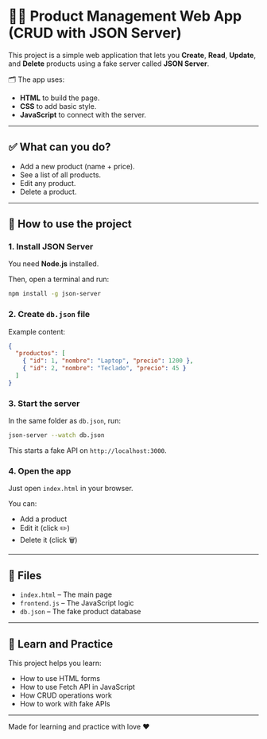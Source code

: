 
# 🧑‍💻 Product Management Web App (CRUD with JSON Server)

This project is a simple web application that lets you **Create**, **Read**, **Update**, and **Delete** products using a fake server called **JSON Server**.

🗂️ The app uses:
- **HTML** to build the page.
- **CSS** to add basic style.
- **JavaScript** to connect with the server.

---

## ✅ What can you do?

- Add a new product (name + price).
- See a list of all products.
- Edit any product.
- Delete a product.

---

## 🔧 How to use the project

### 1. Install JSON Server

You need **Node.js** installed.

Then, open a terminal and run:

```bash
npm install -g json-server
```

### 2. Create `db.json` file

Example content:

```json
{
  "productos": [
    { "id": 1, "nombre": "Laptop", "precio": 1200 },
    { "id": 2, "nombre": "Teclado", "precio": 45 }
  ]
}
```

### 3. Start the server

In the same folder as `db.json`, run:

```bash
json-server --watch db.json
```

This starts a fake API on `http://localhost:3000`.

### 4. Open the app

Just open `index.html` in your browser.

You can:
- Add a product
- Edit it (click ✏️)
- Delete it (click 🗑️)

---

## 📁 Files

- `index.html` – The main page
- `frontend.js` – The JavaScript logic
- `db.json` – The fake product database

---

## 🧠 Learn and Practice

This project helps you learn:

- How to use HTML forms
- How to use Fetch API in JavaScript
- How CRUD operations work
- How to work with fake APIs

---

Made for learning and practice with love ❤️
